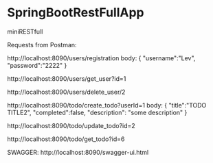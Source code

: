 # SpringBootRestFullApp
miniRESTfull

Requests from Postman:

http://localhost:8090/users/registration
body: 
{
    "username":"Lev",
    "password":"2222"
}

http://localhost:8090/users/get_user?id=1

http://localhost:8090/users/delete_user/2

http://localhost:8090/todo/create_todo?userId=1
body:
{
    "title":"TODO TITLE2",
    "completed":false,
    "description": "some description"
}

http://localhost:8090/todo/update_todo?id=2

http://localhost:8090/todo/get_todo?id=6

SWAGGER:  http://localhost:8090/swagger-ui.html
